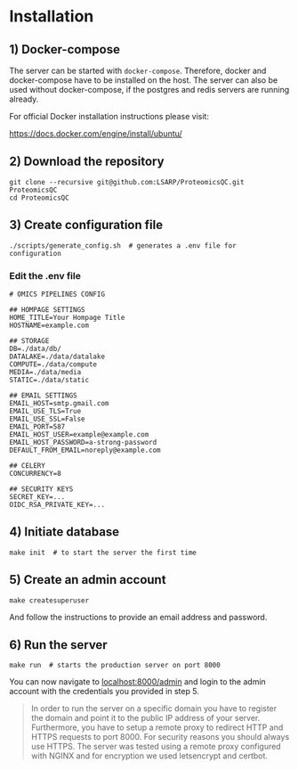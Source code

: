 # Installation
## 1) Docker-compose

The server can be started with `docker-compose`. Therefore,
docker and docker-compose have to be installed on the host.
The server can also be used without docker-compose, 
if the postgres and redis servers are running already. 

For official Docker installation instructions please visit:

https://docs.docker.com/engine/install/ubuntu/


## 2) Download the repository

    git clone --recursive git@github.com:LSARP/ProteomicsQC.git ProteomicsQC
    cd ProteomicsQC

## 3) Create configuration file

    ./scripts/generate_config.sh  # generates a .env file for configuration

### Edit the .env file

```
# OMICS PIPELINES CONFIG

## HOMPAGE SETTINGS
HOME_TITLE=Your Hompage Title
HOSTNAME=example.com

## STORAGE
DB=./data/db/
DATALAKE=./data/datalake
COMPUTE=./data/compute
MEDIA=./data/media
STATIC=./data/static

## EMAIL SETTINGS
EMAIL_HOST=smtp.gmail.com
EMAIL_USE_TLS=True
EMAIL_USE_SSL=False
EMAIL_PORT=587
EMAIL_HOST_USER=example@example.com
EMAIL_HOST_PASSWORD=a-strong-password
DEFAULT_FROM_EMAIL=noreply@example.com

## CELERY
CONCURRENCY=8

## SECURITY KEYS
SECRET_KEY=...
OIDC_RSA_PRIVATE_KEY=...

```

## 4) Initiate database

    make init  # to start the server the first time

## 5) Create an admin account

    make createsuperuser

And follow the instructions to provide an email address and 
password.

## 6) Run the server

    make run  # starts the production server on port 8000

You can now navigate to [localhost:8000/admin](localhost:8000/admin) and login to the
admin account with the credentials you provided in step 5.

> In order to run the server on a specific domain you have to register the domain
> and point it to the public IP address of your server. Furthermore, you have to 
> setup a remote proxy to redirect HTTP and HTTPS requests to port 8000. 
> For security reasons you should always use HTTPS. The server was tested using
> a remote proxy configured with NGINX and for encryption we used letsencrypt and 
> certbot.